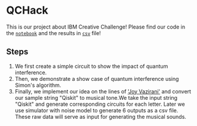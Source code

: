 # QCHack
This is our project about IBM Creative Challenge!
Please find our code in the [`notebook`](https://github.com/peachnuts/QCHack/blob/start/Creative_challenge.ipynb) and the results in [`csv`](https://github.com/peachnuts/QCHack/blob/start/raw_result.csv) file!
## Steps 
1. We first create a simple circuit to show the impact of quantum interference.
2. Then, we demonstrate a show case of quantum interference using Simon's algorithm.
3. Finally, we implement our idea on the lines of ['Joy Vazirani'](https://www.jrussellhuffman.com/joyvazirani/) and convert our sample string "Qiskit" to musical tone.We take the input string "Qiskit" and generate corresponding circuits for each letter. Later we use simulator  with noise model to generate 6 outputs as a csv file. These raw data will serve as input for generating the musical sounds.
